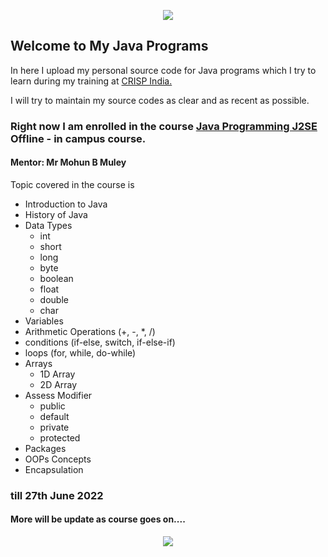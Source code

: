<p align="center">
  <img src="https://c.tenor.com/DSG9ZID25nsAAAAC/hello-there-general-kenobi.gif"/>
</p>
  
## Welcome to My Java Programs

In here I upload my personal source code for Java programs which I try to learn during my training at [CRISP India.](https://www.crispindia.com/) 

I will try to maintain my source codes as clear and as recent as possible.

### Right now I am enrolled in the course [Java Programming J2SE](https://www.crispindia.com/index.php/java-j2se) Offline - in campus course.
#### Mentor: Mr Mohun B Muley

Topic covered in the course is 
- Introduction to Java
- History of Java
- Data Types
  - int
  - short
  - long
  - byte
  - boolean
  - float
  - double
  - char
- Variables
- Arithmetic Operations (+, -, *, /)
- conditions (if-else, switch, if-else-if)
- loops (for, while, do-while)
- Arrays
  - 1D Array
  - 2D Array
- Assess Modifier
  - public
  - default
  - private
  - protected
- Packages 
- OOPs Concepts
- Encapsulation

### till 27th June 2022
#### More will be update as course goes on....
<p align="center">
  <img src="https://c.tenor.com/lf5FVOhIRPcAAAAC/master-much-to-learn-you-still-have.gif"/>
</p>
